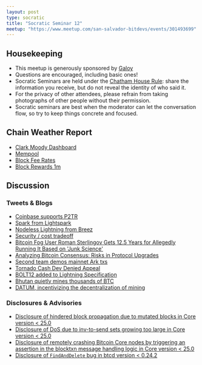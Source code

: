 ```yaml
---
layout: post
type: socratic
title: "Socratic Seminar 12"
meetup: "https://www.meetup.com/san-salvador-bitdevs/events/301493699"
---
```


Housekeeping
------------

- This meetup is generously sponsored by [Galoy](https://galoy.io/)
- Questions are encouraged, including basic ones!
- Socratic Seminars are held under the [Chatham House Rule](https://www.chathamhouse.org/about-us/chatham-house-rule): share the information you receive, but do not reveal the identity of who said it.
- For the privacy of other attendees, please refrain from taking photographs of other people without their permission.
- Socratic seminars are best when the moderator can let the conversation flow, so try to keep things concrete and focused.

Chain Weather Report
--------------------

- [Clark Moody Dashboard](https://dashboard.clarkmoody.com/)
- [Mempool](https://mempool.space/graphs/mempool#1m)
- [Block Fee Rates](https://mempool.space/graphs/mining/block-fee-rates#1m)
- [Block Rewards 1m](https://mempool.space/graphs/mining/block-rewards#1m)

Discussion
----------

### Tweets & Blogs

- [Coinbase supports P2TR](https://x.com/CoinbaseAssets/status/1843712761391399318)
- [Spark from Lightspark](https://spark.info/)
- [Nodeless Lightning from Breez](https://x.com/Liquid_BTC/status/1854273521347858663)
- [Security / cost tradeoff](https://x.com/giacomozucco/status/1850100668255662208)
- [Bitcoin Fog User Roman Sterlingov Gets 12.5 Years for Allegedly Running It Based on 'Junk Science'](https://www.nobsbitcoin.com/bitcoin-fog-user-roman-sterlingov-gets-12-5-years-for-allegedly-running-it-based-on-junk-science/)
- [Analyzing Bitcoin Consensus: Risks in Protocol Upgrades](https://github.com/bitcoin-cap/bcap)
- [Second team demos mainnet Ark txs](https://x.com/2ndbtc/status/1838233706454233194)
- [Tornado Cash Dev Denied Appeal](https://www.nobsbitcoin.com/tornado-cash-developer-roman-storm-to-face-criminal-trial-judge-rules/)
- [BOLT12 added to Lightning Specification](https://github.com/lightning/bolts/commit/aed3d28d5a202a0dd7b037fca4c04f58242fa909)
- [Bhutan quietly mines thousands of BTC](https://www.forbes.com/sites/digital-assets/2024/09/17/how-bhutan-quietly-built-750-million-in-bitcoin-holdings/)
- [DATUM, incentivizing the decentralization of mining](https://ocean.xyz/docs/datum)


### Disclosures & Advisories

- [Disclosure of hindered block propagation due to mutated blocks in Core version < 25.0](https://bitcoincore.org/en/2024/10/08/disclose-mutated-blocks-hindering-propagation/)
- [Disclosure of DoS due to inv-to-send sets growing too large in Core version < 25.0](https://bitcoincore.org/en/2024/10/08/disclose-large-inv-to-send/)
- [Disclosure of remotely crashing Bitcoin Core nodes by triggering an assertion in the blocktxn message handling logic in Core version < 25.0](https://bitcoincore.org/en/2024/10/08/disclose-blocktxn-crash/)
- [Disclosure of `FindAndDelete` bug in btcd version < 0.24.2](https://delvingbitcoin.org/t/cve-2024-38365-public-disclosure-btcd-findanddelete-bug/1184)

